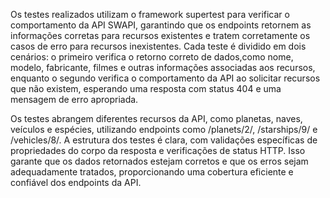 Os testes realizados utilizam o framework supertest para verificar o comportamento da API SWAPI, garantindo que os endpoints retornem as informações corretas para recursos
existentes e tratem corretamente os casos de erro para recursos inexistentes. Cada teste é dividido em dois cenários: o primeiro verifica o retorno correto de dados,como nome, 
modelo, fabricante, filmes e outras informações associadas aos recursos, enquanto o segundo verifica
o comportamento da API ao solicitar recursos que não existem, esperando uma resposta com status 404 e uma mensagem de erro apropriada.

Os testes abrangem diferentes recursos da API, como planetas, naves, veículos e espécies, utilizando endpoints como /planets/2/, /starships/9/ e /vehicles/8/. 
A estrutura dos testes é clara, com validações específicas de propriedades do corpo da resposta e verificações de status HTTP. 
Isso garante que os dados retornados estejam corretos e que os erros sejam adequadamente tratados, proporcionando uma cobertura eficiente e confiável dos endpoints da API.
